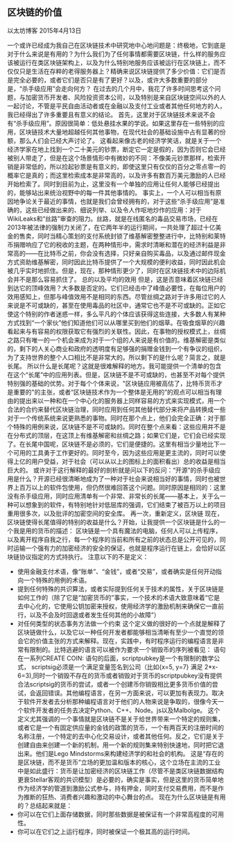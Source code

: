 ## 区块链的价值
以太坊博客
2015年4月13日

一个或许已经成为我自己在区块链技术中研究地中心地问题是：终极地，它到底是对于什么来说是有用的？为什么我们为了任何事情都需要区块链，什么样的服务应该被运行在类区块链架构上，以及为什么特别地服务应该被运行在区块链上，而不仅仅只是生活在存粹的老得服务器上？精确来说区块链提供了多少价值：它们是否是完全必要的，或者它们是否只是有了更好？以及，或许大多数重要的部分是，“杀手级应用”会走向何方？
在过去的几个月中，我花了许多时间思考这个问题，与加密货币开发者、风险投资资本公司，以及特别是来自区块链空间以外的人一起讨论，不管是平民自由活动者或在金融以及支付工业或者其他任何地方的人，我已经得出了许多重要且有意义的结论。
首先，这里对于区块链技术来说不会有“杀手级应用”。原因很简单：低处悬挂水果的学说。如果这里存在一些特别的应用，区块链技术大量地超越任何其他事物，在现代社会的基础设施中占有显著的份额，那么人们会已经大声讨论了。 这看起来像古老的经济学笑话，就是关于一个经济学家在地上找到一个二十美元的钞票，断定它一定是假的，因为否则它会已经被别人带走了，但是在这个场景情形中有微妙的不同：不像美元钞票那样，检索开销是非常低的，所以捡起钞票是有意义的，即使这里只有仅仅的百分之零点零一的概率它是真的；而这里检索成本是非常高的，以及许多有数百万美元激励的人已经开始检索了。同时到目前为止，这里没有一个单独的应用让任何人能够已经提出的，能够站出来统治视野中的每一件其他事情的。
事实上，一个人可以相当有原因地争论关于最近的事情，也就是我们会曾经拥有的，对于这些“杀手级应用”是准确的，这些已经做出来的、细说列举、以及令人作呕地炒作的应用：对于WikiLeaks和“丝路”审查的阻力。丝路，就是在线匿名的毒品交易市场，已经在2013年被法律的强制力关闭了，在它两年半的运行期间，一共处理了超过十亿美金的售卖，同时当精心策划的支付系统封锁了维基解密整整进行中，比特别和莱特币捐赠响应了它的税收的主题，在两种情形中，需求时清晰和潜在的经济利益是非常高的——在比特币之前，你会没有选择，只好亲自购买毒品，以及通过邮件现金方式资助维基解密，同时因此比特币提供了一个大规模的便利收益，同时因此机会被几乎实时地抓住。但是，现在，那种情形更少了，同时在区块链技术中的边际机会并不是那么容易抓住了。
总的以及平均的效用
但是，这是否意味着区块链已经到达它的顶峰效用？大多数是否定的。它们已经击中了峰值必要性，在每位用户的效用感知上，但那与峰值效用不是相同的东西。尽管丝绸之路对于许多用过它的人来说是不可或缺的，甚至在使用毒品的社区中，通常它也不是不可或缺的。正如它使这个特别的作者迷惑一样，多么平凡的个体应该获得这些连接，大多数人有某种方式找到“一个家伙”他们知道他们可以从哪里买到他们的烟草。在吸食烟草的兴趣看起来与有容易的权限获取它有强烈的关联性。因此，在事物的授权模式上，丝绸之路只有唯一的一个机会来成为对于一个组的人来说是有价值的。维基解密是类似的，剩下的人关心商业和政府的透明度有足够强的捐赠金钱到一个有争议的组织，为了支持世界的整个人口相比不是非常大的。所以剩下的是什么呢？简言之，就是长尾。
所以什么是长尾呢？这就是很难解释的地方。我可能提供一个清单的包含在这个“长尾”中的应用列表。但是，区块链不是不可或缺的，也甚至不对每个提供特别强的基础的优势。对于每个个体来说，"区块链应用被高估了，比特币货币才是重要的"的主张，或者“区块链技术作为一个整体是无用的”的观点可以相当有理由的提出来以一种和在一个中心化的服务器上同样容易的方式来实现模式，用一个合法的合约来替代区块链治理，同时应用到任何其他替代部分来将产品转换成一些对于一个传统系统来说更熟悉的事物。同时在那个点上，他们会完全正确：对于那个特殊的用例来说，区块链不是不可或缺的。同时在整个点来看：这些应用并不是在分布式的顶层，在这顶上有维基解密和丝绸之路；如果它们是，它们会已经实现了。在长尾中国呢，区块链不是必须的，它们是便捷的。这里有相当少量地比下一个可用的工具勇于工作更好的。同时至今，因为这些应用是更主流的，同时可以使得上亿的用户受益，对于社会（可以从以上的图标上的面积看出）总的收益是相当巨大的。
或许对于这行解释的最好的剖析就是问以下的反问：“开源”的杀手级应用是什么？开源已经很清晰地成为了一种对于社会来说相当好的事情，同时也被世界上百万以上的软件包使用，但仍然很难回答这个问题。同时原因是相同的：这里没有杀手级应用，同时应用清单有一个非常、非常长的长尾——基本上，关于么一种可以想象到的软件，有特别地针对低层库的强调，它们结束了被百万以上的项目重用很多次，以及批评的加密空间的安全库。
再一次，重新定义，区块链
现在，区块链使得长尾值得的特别的收益是什么？开始，让我提供一个区块链是什么的一个我是用的货币的描述：
区块链是一个具有魔法的电脑，任何人可以上传程序，以及离开程序自我之行，每一个程序的当前和所有之前的状态总是公开可见的，同时运输一个强有力的加密经济的安全的保证，也就是程序运行在链上，会恰好以区块链协议指定的方式持执行。
注意以下的不是定义：
* 使用金融支付术语，像“账单”、“金钱”，或者“交易”，或者确实是任何开动指向一个特殊的用例的术语。
* 提到任何特殊的共识算法，或者实际提到任何关于技术的属性，关于区块链是如何工作的（除了它是“加密货币的”事实，一个技术的术语大致意味着“它是去中心化的，它使用公钥加密来授权，使用经济学的激励机制来确保它一直前行，以及不会及时回退或者发生任何其他的小故障”）
* 对任何类型的状态事务方法做一个约束
这个定义做的很好的一个点就是解释了区块链做什么，以及它以一种任何开发者都能够相当清晰有至少一个直觉的领会它的价值主张的方式来解释。现在，实践中，有时程序运行的编程语言是非常有限制的。比特逃避的语言可以被作为要求一个销毁币的序列被看见：<txid> <index> <scriptsig>语句在一系列CREATE COIN: <scriptpubkey> <value>语句的后面，scriptpubkey是一个有限制的数学公式， scriptsig必须是一个满足变量签名到公司（比如{x=5, y=7} 满足 2*x-6=3),同时一个销毁不存在的货币或者销毁对于货币的scriptpubkey没有提供合法scriptsig的货币的尝试，或者一个创建币你销毁相比更多货币价值的尝试，会返回错误。其他编程语言，在另一方面来说，可以更加有表现力。取决于软件开发者去分析那种编程语言对于他们的人物来说是争取的，很像今天一个软件开发者的任务去决定Python、C++、Node。js以及Malbolge。
这个定义尤其强调的一个事情就是区块链不是关于给世界带来一个特定的规则集，或者它是一个有固定供应量的金钱的政策的货币，一个有两百天的注册时间的名称注册，一个特定的去中心化交易设计，或者其他任何。反之，它们是关于创建自由来创建一个新的机制，用一个新的规则集来特别快速地，同时把它退出来。他们是Lego Mindstorms来构建经济学的和社会的机构。
这是“存在的是区块链，而不是货币”立场的更加温和版本的核心，这个立场在主流的工业中是如此盛行：货币是让加密经济的区块链工作（尽管不是类区块链数据结构更衰Stellar客观的共识模型）是必要的，确实是事实，但是这里的货币简单地作为经济学的管道到激励公式参与，持有押金，同时支付交易费用，而不是作为推断的狂热、消费者兴趣和激动的中心舞台的点。
现在为什么区块链是有用的？总结起来就是：
* 你可以在它们上面存储数据，同时那些数据是被保证有一个非常高程度的可用性。
* 你可以在它们之上运行程序，同时被保证一个极其高的运行时间。
